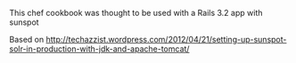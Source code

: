 This chef cookbook was thought to be used with a Rails 3.2 app with sunspot

Based on http://techazzist.wordpress.com/2012/04/21/setting-up-sunspot-solr-in-production-with-jdk-and-apache-tomcat/
